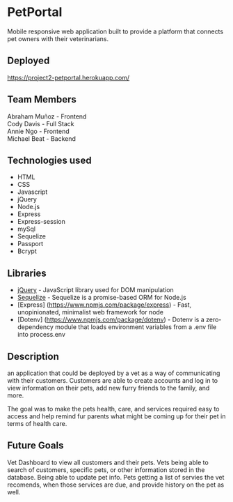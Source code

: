# PetPortal
Mobile responsive web application built to provide a platform that connects pet owners with their veterinarians.

## Deployed
https://project2-petportal.herokuapp.com/

## Team Members
Abraham Muñoz - Frontend  
Cody Davis - Full Stack  
Annie Ngo - Frontend  
Michael Beat - Backend    

## Technologies used
* HTML
* CSS
* Javascript
* jQuery
* Node.js
* Express
* Express-session
* mySql
* Sequelize
* Passport
* Bcrypt

## Libraries
* [jQuery](https://jquery.com/) - JavaScript library used for DOM manipulation
* [Sequelize](http://docs.sequelizejs.com/) - Sequelize is a promise-based ORM for Node.js
* [Express] (https://www.npmjs.com/package/express) - Fast, unopinionated, minimalist web framework for node
* [Dotenv] (https://www.npmjs.com/package/dotenv) - Dotenv is a zero-dependency module that loads environment variables from a .env file into process.env 

## Description
an application that could be deployed by a vet as a way of communicating with their customers. Customers are able to create accounts and log in to view information on their pets, add new furry friends to the family, and more.

The goal was to make the pets health, care, and services required easy to access and help remind fur parents what might be coming up for their pet in terms of health care.

## Future Goals
Vet Dashboard to view all customers and their pets. Vets being able to search of customers, specific pets, or other information stored in the database. Being able to update pet info. Pets getting a list of servies the vet recomends, when those services are due, and provide history on the pet as well.
